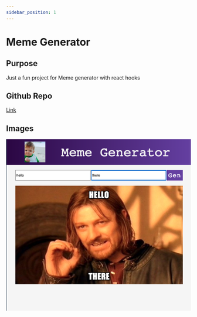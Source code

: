 ```yaml
---
sidebar_position: 1
---
```


# Meme Generator

## Purpose
Just a fun project for Meme generator with react hooks

## Github Repo
[Link](https://codesandbox.io/s/mem-generator-obiic)

## Images

![Meme Generator](./images/meme-generator.png)
